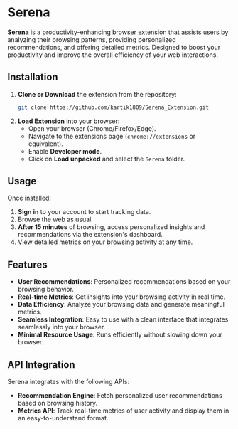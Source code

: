
# Serena

**Serena** is a productivity-enhancing browser extension that assists users by analyzing their browsing patterns, providing personalized recommendations, and offering detailed metrics. Designed to boost your productivity and improve the overall efficiency of your web interactions.


## Installation

1. **Clone or Download** the extension from the repository:
    ```bash
    git clone https://github.com/kartik1809/Serena_Extension.git
    ```
2. **Load Extension** into your browser:
    - Open your browser (Chrome/Firefox/Edge).
    - Navigate to the extensions page (`chrome://extensions` or equivalent).
    - Enable **Developer mode**.
    - Click on **Load unpacked** and select the `Serena` folder.

## Usage

Once installed:
1. **Sign in** to your account to start tracking data.
2. Browse the web as usual.
3. **After 15 minutes** of browsing, access personalized insights and recommendations via the extension's dashboard.
4. View detailed metrics on your browsing activity at any time.


## Features

- **User Recommendations**: Personalized recommendations based on your browsing behavior.
- **Real-time Metrics**: Get insights into your browsing activity in real time.
- **Data Efficiency**: Analyze your browsing data and generate meaningful metrics.
- **Seamless Integration**: Easy to use with a clean interface that integrates seamlessly into your browser.
- **Minimal Resource Usage**: Runs efficiently without slowing down your browser.



## API Integration

Serena integrates with the following APIs:
- **Recommendation Engine**: Fetch personalized user recommendations based on browsing history.
- **Metrics API**: Track real-time metrics of user activity and display them in an easy-to-understand format.



